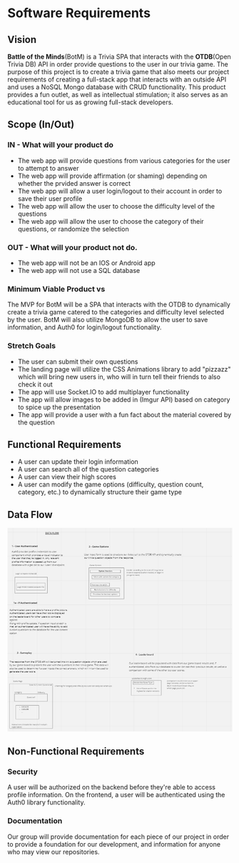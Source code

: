 # Software Requirements

## Vision

**Battle of the Minds**(BotM) is a Trivia SPA that interacts with the **OTDB**(Open Trivia DB) API in order provide questions to the user in our trivia game. The purpose of this project is to create a trivia game that also meets our project requirements of creating a full-stack app that interacts with an outside API and uses a NoSQL Mongo database with CRUD functionality. This product provides a fun outlet, as well as intellectual stimulation; it also serves as an educational tool for us as growing full-stack developers.

## Scope (In/Out)

### IN - What will your product do

- The web app will provide questions from various categories for the user to attempt to answer
- The web app will provide affirmation (or shaming) depending on whether the prvided answer is correct
- The web app will allow a user login/logout to their account in order to save their user profile
- The web app will allow the user to choose the difficulty level of the questions
- The web app will allow the user to choose the category of their questions, or randomize the selection

### OUT - What will your product not do.

- The web app will not be an IOS or Android app
- The web app will not use a SQL database

### Minimum Viable Product vs

The MVP for BotM will be a SPA that interacts with the OTDB to dynamically create a trivia game catered to the categories and difficulty level selected by the user. BotM will also utilize MongoDB to allow the user to save information, and Auth0 for login/logout functionality.

### Stretch Goals

- The user can submit their own questions
- The landing page will utilize the CSS Animations library to add "pizzazz" which will bring new users in, who will in turn tell their friends to also check it out
- The app will use Socket.IO to add multiplayer functionality
- The app will allow images to be added in (Imgur API) based on category to spice up the presentation
- The app will provide a user with a fun fact about the material covered by the question

## Functional Requirements

- A user can update their login information
- A user can search all of the question categories
- A user can view their high scores
- A user can modify the game options (difficulty, question count, category, etc.) to dynamically structure their game type

## Data Flow

![Miro Data Flow](./src/Data/BotM%20Data%20Flow.png)

## Non-Functional Requirements

### Security

A user will be authorized on the backend before they're able to access profile information. On the frontend, a user will be authenticated using the Auth0 library functionality.

### Documentation

Our group will provide documentation for each piece of our project in order to provide a foundation for our development, and information for anyone who may view our repositories.
